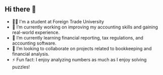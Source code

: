 ## Hi there 👋

- 👩‍🎓 I'm a student at Foreign Trade University
- 🔭 I’m currently working on improving my accounting skills and gaining real-world experience.  
- 🌱 I’m currently learning financial reporting, tax regulations, and accounting software.  
- 👯 I’m looking to collaborate on projects related to bookkeeping and financial analysis.  
- ⚡ Fun fact: I enjoy analyzing numbers as much as I enjoy solving puzzles!  
